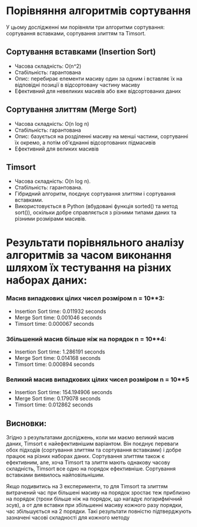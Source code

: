 # Порівняння алгоритмів сортування

У цьому дослідженні ми порівняли три алгоритми сортування: сортування вставками, сортування злиттям та Timsort.

## Сортування вставками (Insertion Sort)

- Часова складність: O(n^2)
- Стабільність: гарантована
- Опис: перебирає елементи масиву один за одним і вставляє їх на відповідні позиції в відсортовану частину масиву
- Ефективний для невеликих масивів або вже відсортованих даних

## Сортування злиттям (Merge Sort)

- Часова складність: O(n log n)
- Стабільність: гарантована
- Опис: базується на розділенні масиву на менші частини, сортуванні їх окремо, а потім об'єднанні відсортованих підмасивів
- Ефективний для великих масивів

## Timsort

- Часова складність: O(n log n).
- Стабільність: гарантована.
- Гібридний алгоритм, поєднує сортування злиттям і сортування вставками.
- Використовується в Python (вбудовані функція sorted() та метод sort()), оскільки добре справляється з різними типами даних та різними розмірами масивів.

# Результати порівняльного аналізу алгоритмів за часом виконання шляхом їх тестування на різних наборах даних:

### Mасив випадкових цілих чисел розміром n = 10**3:

- Insertion Sort time: 0.011932 seconds
- Merge Sort time: 0.001046 seconds
- Timsort time: 0.000067 seconds

### Збільшений масив більше ніж на порядок n = 10**4:

- Insertion Sort time: 1.286191 seconds
- Merge Sort time: 0.014168 seconds
- Timsort time: 0.000894 seconds

### Великий масив випадкових цілих чисел розміром n = 10**5

- Insertion Sort time: 154.194906 seconds
- Merge Sort time: 0.179078 seconds
- Timsort time: 0.012862 seconds

## Висновки:

Згідно з результатами досліджень, коли ми маємо великий масив даних, Timsort є найефективнішим варіантом. Він поєднує переваги обох підходів (сортування злиттям та сортування вставками) і добре працює на різних наборах даних.
Сортування злиттям також є ефективним, але, хоча Timsort та злиття мають однакову часову складність, Timsort все одно на порядок ефективніше.
Сортування вставками виявилось найповільнішим.

Якщо подивитись на 3 експерименти, то для Timsort та злиттям витрачений час при більшені масиву на порядок зростає теж приблизно на порядок (трохи більше ніж на порядок, що нагадує логарифмічний зсув), а от для вставки при збільшенні масиву кожного разу порядки, час збільшується на 2 порядки. Такі результати повністю підтверджують зазначені часові складності для кожного методу
